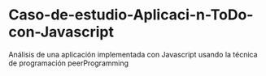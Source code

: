 # Caso-de-estudio-Aplicaci-n-ToDo-con-Javascript
Análisis de una aplicación implementada con Javascript usando la técnica de programación peerProgramming
